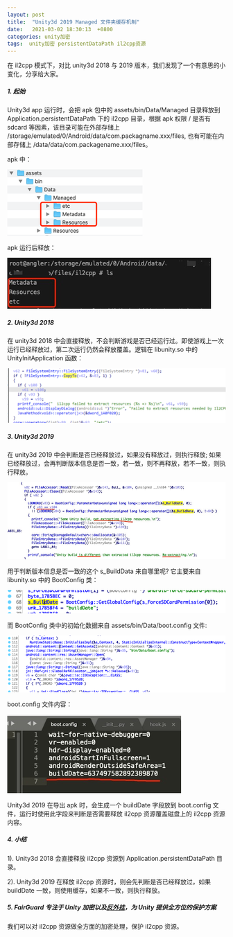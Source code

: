 ```yaml
---
layout: post
title:  "Unity3d 2019 Managed 文件夹缓存机制"
date:   2021-03-02 18:30:13  +0800
categories: unity加密
tags:  unity加密 persistentDataPath il2cpp资源
---
```


在 il2cpp 模式下，对比 unity3d 2018 与 2019 版本，我们发现了一个有意思的小变化，分享给大家。<!-- more -->

##### 1.  起始

Unity3d app 运行时，会把 apk 包中的 assets/bin/Data/Managed 目录释放到 Application.persistentDataPath 下的 il2cpp 目录，根据 apk 权限 / 是否有 sdcard 等因素，该目录可能在外部存储上 /storage/emulated/0/Android/data/com.packagname.xxx/files, 也有可能在内部存储上 /data/data/com.packagename.xxx/files。

apk 中：

![2](/assets/res/202103/2.png)

apk 运行后释放：

![](/assets/res/202103/1.jpg)

##### 2. Unity3d 2018

在 unity3d 2018 中会直接释放，不会判断游戏是否已经运行过。即使游戏上一次运行已经释放过，第二次运行仍然会释放覆盖。逻辑在 libunity.so 中的 UnityInitApplication 函数：

![3](/assets/res/202103/3.png)

##### 3. Unity3d 2019

在 unity3d 2019 中会判断是否已经释放过，如果没有释放过，则执行释放; 如果已经释放过，会再判断版本信息是否一致，若一致，则不再释放，若不一致，则执行释放。

![4](/assets/res/202103/4.png)

用于判断版本信息是否一致的这个 s_BuildData 来自哪里呢? 它主要来自 libunity.so 中的 BootConfig 类：

![5](/assets/res/202103/5.png)

而 BootConfig 类中的初始化数据来自 assets/bin/Data/boot.config 文件:

![6](/assets/res/202103/6.png)

 boot.config 文件内容：

![7](/assets/res/202103/7.png)

Unity3d 2019 在导出 apk 时，会生成一个 buildDate 字段放到 boot.config 文件，运行时使用此字段来判断是否需要释放 il2cpp 资源覆盖磁盘上的 il2cpp 资源内容。

##### 4. 小结

1). Unity3d 2018 会直接释放 il2cpp 资源到 Application.persistentDataPath 目录。

2). Unity3d 2019 在释放 il2cpp 资源时，则会先判断是否已经释放过，如果 buildDate  一致，则使用缓存，如果不一致，则执行释放。

##### 5. FairGuard 专注于 Unity 加密以及[*反外挂*](https://www.fair-guard.com/index/pro.html?id=361)，为 Unity 提供全方位的保护方案

我们可以对 il2cpp 资源做全方面的加密处理，保护 il2cpp 资源。